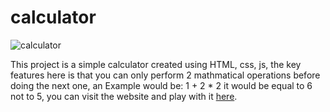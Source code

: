 # calculator

![calculator](https://user-images.githubusercontent.com/96872857/227796881-ae21e237-2d28-4676-9f1b-b436401523d9.png)

This project is a simple calculator created using HTML, css, js, the key features here is that you can only perform 2 mathmatical operations before doing the next one, an Example would be: 1 + 2 * 2 it would be equal to 6 not to 5, you can visit the website and play with it <a href="https://kingmohbil.github.io/calculator/">here</a>.
